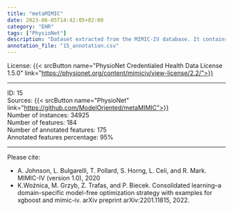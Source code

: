 ```yaml
---
title: "metaMIMIC"
date: 2023-06-05T14:42:05+02:00
category: "EHR"
tags: ["PhysioNet"]
description: "Dataset extracted from the MIMIC-IV database. It contains a collection of 12 binary classification tasks of occurrence-specific diseases reported as ICD codes. The MIMIC-IV database is the most common resource of high-volume EHR data."
annotation_file: "15_annotation.csv"
---
```


License: {{< srcButton name="PhysioNet Credentialed Health Data License 1.5.0" link="https://physionet.org/content/mimiciv/view-license/2.2/">}} 

 --- 
ID: 15 \
Sources: {{< srcButton name="PhysioNet" link="https://github.com/ModelOriented/metaMIMIC">}}  \
Number of instances: 34925 \
Number of features: 184 \
Number of annotated features: 175 \
Annotated features percentage: 95% 

 --- 
Please cite: 
- A. Johnson, L. Bulgarelli, T. Pollard, S. Horng, L. Celi, and R. Mark. MIMIC-IV (version 1.0), 2020 
- K.Woźnica, M. Grzyb, Z. Trafas, and P. Biecek. Consolidated learning–a domain-specific model-free optimization strategy with examples for xgboost and mimic-iv. arXiv preprint arXiv:2201.11815, 2022. 
